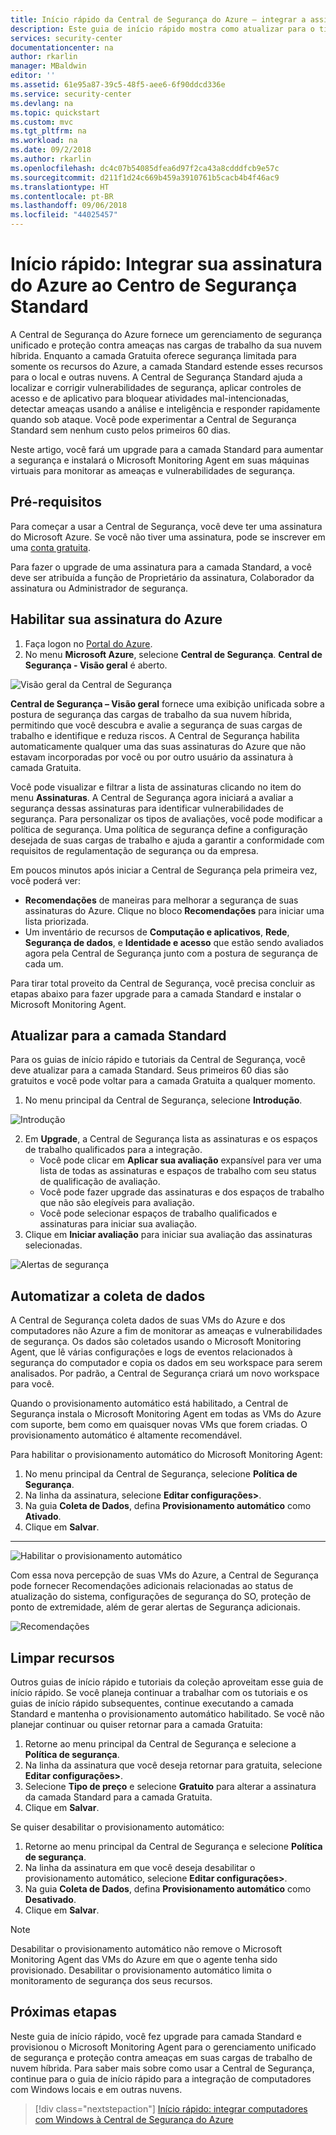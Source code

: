 ```yaml
---
title: Início rápido da Central de Segurança do Azure – integrar a assinatura do Azure à Central de Segurança Standard | Microsoft Docs
description: Este guia de início rápido mostra como atualizar para o tipo de preço Standard doa Central de Segurança para obter mais segurança.
services: security-center
documentationcenter: na
author: rkarlin
manager: MBaldwin
editor: ''
ms.assetid: 61e95a87-39c5-48f5-aee6-6f90ddcd336e
ms.service: security-center
ms.devlang: na
ms.topic: quickstart
ms.custom: mvc
ms.tgt_pltfrm: na
ms.workload: na
ms.date: 09/2/2018
ms.author: rkarlin
ms.openlocfilehash: dc4c07b54085dfea6d97f2ca43a8cdddfcb9e57c
ms.sourcegitcommit: d211f1d24c669b459a3910761b5cacb4b4f46ac9
ms.translationtype: HT
ms.contentlocale: pt-BR
ms.lasthandoff: 09/06/2018
ms.locfileid: "44025457"
---
```

# <a name="quickstart-onboard-your-azure-subscription-to-security-center-standard"></a>Início rápido: Integrar sua assinatura do Azure ao Centro de Segurança Standard
A Central de Segurança do Azure fornece um gerenciamento de segurança unificado e proteção contra ameaças nas cargas de trabalho da sua nuvem híbrida. Enquanto a camada Gratuita oferece segurança limitada para somente os recursos do Azure, a camada Standard estende esses recursos para o local e outras nuvens. A Central de Segurança Standard ajuda a localizar e corrigir vulnerabilidades de segurança, aplicar controles de acesso e de aplicativo para bloquear atividades mal-intencionadas, detectar ameaças usando a análise e inteligência e responder rapidamente quando sob ataque. Você pode experimentar a Central de Segurança Standard sem nenhum custo pelos primeiros 60 dias.

Neste artigo, você fará um upgrade para a camada Standard para aumentar a segurança e instalará o Microsoft Monitoring Agent em suas máquinas virtuais para monitorar as ameaças e vulnerabilidades de segurança.

## <a name="prerequisites"></a>Pré-requisitos
Para começar a usar a Central de Segurança, você deve ter uma assinatura do Microsoft Azure. Se você não tiver uma assinatura, pode se inscrever em uma [conta gratuita](https://azure.microsoft.com/pricing/free-trial/).

Para fazer o upgrade de uma assinatura para a camada Standard, a você deve ser atribuída a função de Proprietário da assinatura, Colaborador da assinatura ou Administrador de segurança.

## <a name="enable-your-azure-subscription"></a>Habilitar sua assinatura do Azure

1. Faça logon no [Portal do Azure](https://azure.microsoft.com/features/azure-portal/).
2. No menu **Microsoft Azure**, selecione **Central de Segurança**. **Central de Segurança - Visão geral** é aberto.

 ![Visão geral da Central de Segurança][2]

**Central de Segurança – Visão geral** fornece uma exibição unificada sobre a postura de segurança das cargas de trabalho da sua nuvem híbrida, permitindo que você descubra e avalie a segurança de suas cargas de trabalho e identifique e reduza riscos. A Central de Segurança habilita automaticamente qualquer uma das suas assinaturas do Azure que não estavam incorporadas por você ou por outro usuário da assinatura à camada Gratuita.

Você pode visualizar e filtrar a lista de assinaturas clicando no item do menu **Assinaturas**. A Central de Segurança agora iniciará a avaliar a segurança dessas assinaturas para identificar vulnerabilidades de segurança. Para personalizar os tipos de avaliações, você pode modificar a política de segurança. Uma política de segurança define a configuração desejada de suas cargas de trabalho e ajuda a garantir a conformidade com requisitos de regulamentação de segurança ou da empresa.

Em poucos minutos após iniciar a Central de Segurança pela primeira vez, você poderá ver:

- **Recomendações** de maneiras para melhorar a segurança de suas assinaturas do Azure. Clique no bloco **Recomendações** para iniciar uma lista priorizada.
- Um inventário de recursos de **Computação e aplicativos**, **Rede**, **Segurança de dados**, e **Identidade e acesso** que estão sendo avaliados agora pela Central de Segurança junto com a postura de segurança de cada um.

Para tirar total proveito da Central de Segurança, você precisa concluir as etapas abaixo para fazer upgrade para a camada Standard e instalar o Microsoft Monitoring Agent.

## <a name="upgrade-to-the-standard-tier"></a>Atualizar para a camada Standard
Para os guias de início rápido e tutoriais da Central de Segurança, você deve atualizar para a camada Standard. Seus primeiros 60 dias são gratuitos e você pode voltar para a camada Gratuita a qualquer momento.

1. No menu principal da Central de Segurança, selecione **Introdução**.
 
  ![Introdução][4]

2. Em **Upgrade**, a Central de Segurança lista as assinaturas e os espaços de trabalho qualificados para a integração. 
   - Você pode clicar em **Aplicar sua avaliação** expansível para ver uma lista de todas as assinaturas e espaços de trabalho com seu status de qualificação de avaliação.
   -    Você pode fazer upgrade das assinaturas e dos espaços de trabalho que não são elegíveis para avaliação.
   -    Você pode selecionar espaços de trabalho qualificados e assinaturas para iniciar sua avaliação.
3.  Clique em **Iniciar avaliação** para iniciar sua avaliação das assinaturas selecionadas.


  ![Alertas de segurança][9]

## <a name="automate-data-collection"></a>Automatizar a coleta de dados
A Central de Segurança coleta dados de suas VMs do Azure e dos computadores não Azure a fim de monitorar as ameaças e vulnerabilidades de segurança. Os dados são coletados usando o Microsoft Monitoring Agent, que lê várias configurações e logs de eventos relacionados à segurança do computador e copia os dados em seu workspace para serem analisados. Por padrão, a Central de Segurança criará um novo workspace para você.

Quando o provisionamento automático está habilitado, a Central de Segurança instala o Microsoft Monitoring Agent em todas as VMs do Azure com suporte, bem como em quaisquer novas VMs que forem criadas. O provisionamento automático é altamente recomendável.

Para habilitar o provisionamento automático do Microsoft Monitoring Agent:

1. No menu principal da Central de Segurança, selecione **Política de Segurança**.
2. Na linha da assinatura, selecione **Editar configurações>**.
3. Na guia **Coleta de Dados**, defina **Provisionamento automático** como **Ativado**.
4. Clique em **Salvar**.
****
  ![Habilitar o provisionamento automático][6]

Com essa nova percepção de suas VMs do Azure, a Central de Segurança pode fornecer Recomendações adicionais relacionadas ao status de atualização do sistema, configurações de segurança do SO, proteção de ponto de extremidade, além de gerar alertas de Segurança adicionais.

  ![Recomendações][8]

## <a name="clean-up-resources"></a>Limpar recursos
Outros guias de início rápido e tutoriais da coleção aproveitam esse guia de início rápido. Se você planeja continuar a trabalhar com os tutoriais e os guias de início rápido subsequentes, continue executando a camada Standard e mantenha o provisionamento automático habilitado. Se você não planejar continuar ou quiser retornar para a camada Gratuita:

1. Retorne ao menu principal da Central de Segurança e selecione a **Política de segurança**.
2. Na linha da assinatura que você deseja retornar para gratuita, selecione **Editar configurações>**.
3. Selecione **Tipo de preço** e selecione **Gratuito** para alterar a assinatura da camada Standard para a camada Gratuita.
5. Clique em **Salvar**.

Se quiser desabilitar o provisionamento automático:

1. Retorne ao menu principal da Central de Segurança e selecione **Política de segurança**.
2. Na linha da assinatura em que você deseja desabilitar o provisionamento automático, selecione **Editar configurações>**.
3. Na guia **Coleta de Dados**, defina **Provisionamento automático** como **Desativado**.
4. Clique em **Salvar**.

>[!NOTE]
> Desabilitar o provisionamento automático não remove o Microsoft Monitoring Agent das VMs do Azure em que o agente tenha sido provisionado. Desabilitar o provisionamento automático limita o monitoramento de segurança dos seus recursos.
>

## <a name="next-steps"></a>Próximas etapas
Neste guia de início rápido, você fez upgrade para camada Standard e provisionou o Microsoft Monitoring Agent para o gerenciamento unificado de segurança e proteção contra ameaças em suas cargas de trabalho de nuvem híbrida. Para saber mais sobre como usar a Central de Segurança, continue para o guia de início rápido para a integração de computadores com Windows locais e em outras nuvens.

> [!div class="nextstepaction"]
> [Início rápido: integrar computadores com Windows à Central de Segurança do Azure](quick-onboard-windows-computer.md)

<!--Image references-->
[2]: ./media/security-center-get-started/overview.png
[4]: ./media/security-center-get-started/get-started.png
[5]: ./media/security-center-get-started/pricing.png
[6]: ./media/security-center-get-started/enable-automatic-provisioning.png
[7]: ./media/security-center-get-started/security-alerts.png
[8]: ./media/security-center-get-started/recommendations.png
[9]: ./media/security-center-get-started/select-subscription.png
